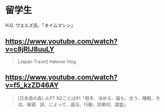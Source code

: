 # 留学生

H.G. ウエルズ氏、「タイムマシン」

## https://www.youtube.com/watch?v=c8jRlJ8uuLY 

> [Japan Travel] Hakone Vlog 

## https://www.youtube.com/watch?v=f5_kzZD46AY

> [日本語の森] JLPT N2ことば#1「相手、決める、最も、合う、睡眠、方法、昼寝、訳、によって、適当、行動、効果的、調査」 
